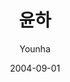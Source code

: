 ---
title: "윤하"
subtitle: "Younha"
description:
icon: menu_book
weight: 11
date: 2004-09-01
images: ["/docs/younha/younha.jpg"]
---